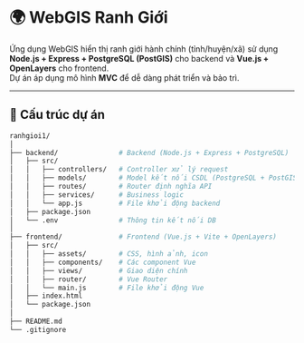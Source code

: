 # 🌍 WebGIS Ranh Giới

Ứng dụng WebGIS hiển thị ranh giới hành chính (tỉnh/huyện/xã) sử dụng **Node.js + Express + PostgreSQL (PostGIS)** cho backend và **Vue.js + OpenLayers** cho frontend.  
Dự án áp dụng mô hình **MVC** để dễ dàng phát triển và bảo trì.

---

## 📂 Cấu trúc dự án

```bash
ranhgioi1/
│
├── backend/               # Backend (Node.js + Express + PostgreSQL)
│   ├── src/
│   │   ├── controllers/   # Controller xử lý request
│   │   ├── models/        # Model kết nối CSDL (PostgreSQL + PostGIS)
│   │   ├── routes/        # Router định nghĩa API
│   │   ├── services/      # Business logic
│   │   └── app.js         # File khởi động backend
│   ├── package.json
│   └── .env               # Thông tin kết nối DB
│
├── frontend/              # Frontend (Vue.js + Vite + OpenLayers)
│   ├── src/
│   │   ├── assets/        # CSS, hình ảnh, icon
│   │   ├── components/    # Các component Vue
│   │   ├── views/         # Giao diện chính
│   │   ├── router/        # Vue Router
│   │   └── main.js        # File khởi động Vue
│   ├── index.html
│   └── package.json
│
├── README.md
└── .gitignore
